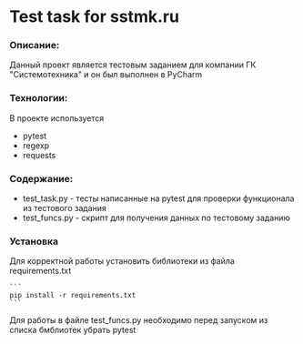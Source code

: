 # Test task for sstmk.ru

### Описание:
Данный проект является тестовым заданием для компании ГК "Системотехника" и он был выполнен в PyCharm

### Технологии:
В проекте используется
* pytest
* regexp
* requests

### Содержание:
* test_task.py - тесты написанные на pytest для проверки функционала из тестового задания
* test_funcs.py - скрипт для получения данных по тестовому заданию

### Установка
Для корректной работы установить библиотеки из файла requirements.txt

    ```
    pip install -r requirements.txt
    ```
Для работы в файле test_funcs.py необходимо перед запуском из списка бмблиотек убрать pytest
